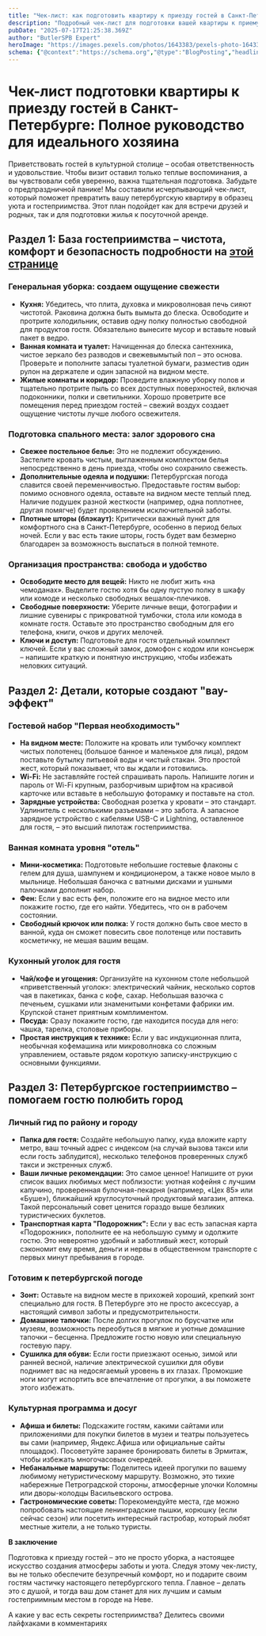 ```yaml
---
title: "Чек-лист: как подготовить квартиру к приезду гостей в Санкт-Петербурге"
description: "Подробный чек-лист для подготовки вашей квартиры к приему гостей в Санкт-Петербурге. Уборка, удобства, петербургское гостеприимство – все, что нужно знать."
pubDate: "2025-07-17T21:25:38.369Z"
author: "ButlerSPB Expert"
heroImage: "https://images.pexels.com/photos/1643383/pexels-photo-1643383.jpeg?auto=compress&cs=tinysrgb&w=1260&h=750&dpr=2"
schema: {"@context":"https://schema.org","@type":"BlogPosting","headline":"Чек-лист: как подготовить квартиру к приезду гостей в Санкт-Петербурге","description":"Подробный чек-лист для подготовки вашей квартиры к приему гостей в Санкт-Петербурге. Уборка, удобства, петербургское гостеприимство – все, что нужно знать, чтобы ваши гости остались в восторге.","image":"https://images.pexels.com/photos/1643383/pexels-photo-1643383.jpeg?auto=compress&cs=tinysrgb&w=1260&h=750&dpr=2","author":{"@type":"Person","name":"Александра Смирнова"},"publisher":{"@type":"Organization","name":"Гид по Петербургу","logo":{"@type":"ImageObject","url":"https://example.com/logo.png"}},"datePublished":"2023-11-15"}
---
```


# **Чек-лист подготовки квартиры к приезду гостей в Санкт-Петербурге: Полное руководство для идеального хозяина**

Приветствовать гостей в культурной столице – особая ответственность и удовольствие. Чтобы визит оставил только теплые воспоминания, а вы чувствовали себя уверенно, важна тщательная подготовка. Забудьте о предпраздничной панике! Мы составили исчерпывающий чек-лист, который поможет превратить вашу петербургскую квартиру в образец уюта и гостеприимства. Этот план подойдет как для встречи друзей и родных, так и для подготовки жилья к посуточной аренде.

## **Раздел 1: База гостеприимства – чистота, комфорт и безопасность** подробности на <a href="https://butlerspb.ru/rent" target="_blank" rel="nofollow">этой странице</a>

### **Генеральная уборка: создаем ощущение свежести**
- **Кухня:** Убедитесь, что плита, духовка и микроволновая печь сияют чистотой. Раковина должна быть вымыта до блеска. Освободите и протрите холодильник, оставив одну полку полностью свободной для продуктов гостя. Обязательно вынесите мусор и вставьте новый пакет в ведро.
- **Ванная комната и туалет:** Начищенная до блеска сантехника, чистое зеркало без разводов и свежевымытый пол – это основа. Проверьте и пополните запасы туалетной бумаги, разместив один рулон на держателе и один запасной на видном месте.
- **Жилые комнаты и коридор:** Проведите влажную уборку полов и тщательно протрите пыль со всех доступных поверхностей, включая подоконники, полки и светильники. Хорошо проветрите все помещения перед приездом гостей – свежий воздух создает ощущение чистоты лучше любого освежителя.

### **Подготовка спального места: залог здорового сна**
- **Свежее постельное белье:** Это не подлежит обсуждению. Застелите кровать чистым, выглаженным комплектом белья непосредственно в день приезда, чтобы оно сохранило свежесть.
- **Дополнительные одеяла и подушки:** Петербургская погода славится своей переменчивостью. Предоставьте гостям выбор: помимо основного одеяла, оставьте на видном месте теплый плед. Наличие подушек разной жесткости (например, одна поплотнее, другая помягче) будет проявлением исключительной заботы.
- **Плотные шторы (блэкаут):** Критически важный пункт для комфортного сна в Санкт-Петербурге, особенно в период белых ночей. Если у вас есть такие шторы, гость будет вам безмерно благодарен за возможность выспаться в полной темноте.

### **Организация пространства: свобода и удобство**
- **Освободите место для вещей:** Никто не любит жить «на чемоданах». Выделите гостю хотя бы одну пустую полку в шкафу или комоде и несколько свободных вешалок-плечиков.
- **Свободные поверхности:** Уберите личные вещи, фотографии и лишние сувениры с прикроватной тумбочки, стола или комода в комнате гостя. Оставьте это пространство свободным для его телефона, книги, очков и других мелочей.
- **Ключи и доступ:** Подготовьте для гостя отдельный комплект ключей. Если у вас сложный замок, домофон с кодом или консьерж – напишите краткую и понятную инструкцию, чтобы избежать неловких ситуаций.

## **Раздел 2: Детали, которые создают "вау-эффект"**

### **Гостевой набор "Первая необходимость"**
- **На видном месте:** Положите на кровать или тумбочку комплект чистых полотенец (большое банное и маленькое для лица), рядом поставьте бутылку питьевой воды и чистый стакан. Это простой жест, который показывает, что вы ждали и готовились.
- **Wi-Fi:** Не заставляйте гостей спрашивать пароль. Напишите логин и пароль от Wi-Fi крупным, разборчивым шрифтом на красивой карточке или вставьте в небольшую фоторамку и поставьте на стол.
- **Зарядные устройства:** Свободная розетка у кровати – это стандарт. Удлинитель с несколькими разъемами – это забота. А запасное зарядное устройство с кабелями USB-C и Lightning, оставленное для гостя, – это высший пилотаж гостеприимства.

### **Ванная комната уровня "отель"**
- **Мини-косметика:** Подготовьте небольшие гостевые флаконы с гелем для душа, шампунем и кондиционером, а также новое мыло в мыльнице. Небольшая баночка с ватными дисками и ушными палочками дополнит набор.
- **Фен:** Если у вас есть фен, положите его на видное место или покажите гостю, где его найти. Убедитесь, что он в рабочем состоянии.
- **Свободный крючок или полка:** У гостя должно быть свое место в ванной, куда он сможет повесить свое полотенце или поставить косметичку, не мешая вашим вещам.

### **Кухонный уголок для гостя**
- **Чай/кофе и угощения:** Организуйте на кухонном столе небольшой «приветственный уголок»: электрический чайник, несколько сортов чая в пакетиках, банка с кофе, сахар. Небольшая вазочка с печеньем, сушками или знаменитыми конфетами фабрики им. Крупской станет приятным комплиментом.
- **Посуда:** Сразу покажите гостю, где находится посуда для него: чашка, тарелка, столовые приборы.
- **Простая инструкция к технике:** Если у вас индукционная плита, необычная кофемашина или микроволновка со сложным управлением, оставьте рядом короткую записку-инструкцию с основными функциями.

## **Раздел 3: Петербургское гостеприимство – помогаем гостю полюбить город**

### **Личный гид по району и городу**
- **Папка для гостя:** Создайте небольшую папку, куда вложите карту метро, ваш точный адрес с индексом (на случай вызова такси или если гость заблудится), несколько телефонов проверенных служб такси и экстренных служб.
- **Ваши личные рекомендации:** Это самое ценное! Напишите от руки список ваших любимых мест поблизости: уютная кофейня с лучшим капучино, проверенная булочная-пекарня (например, «Цех 85» или «Буше»), ближайший круглосуточный продуктовый магазин, аптека. Такой персональный совет ценится гораздо выше безликих туристических буклетов.
- **Транспортная карта "Подорожник":** Если у вас есть запасная карта «Подорожник», пополните ее на небольшую сумму и одолжите гостю. Это невероятно удобный и заботливый жест, который сэкономит ему время, деньги и нервы в общественном транспорте с первых минут пребывания в городе.

### **Готовим к петербургской погоде**
- **Зонт:** Оставьте на видном месте в прихожей хороший, крепкий зонт специально для гостя. В Петербурге это не просто аксессуар, а настоящий символ заботы и предусмотрительности.
- **Домашние тапочки:** После долгих прогулок по брусчатке или музеям, возможность переобуться в мягкие и уютные домашние тапочки – бесценна. Предложите гостю новую или специальную гостевую пару.
- **Сушилка для обуви:** Если гости приезжают осенью, зимой или ранней весной, наличие электрической сушилки для обуви поднимет вас на недосягаемый уровень в их глазах. Промокшие ноги могут испортить все впечатление от прогулки, а вы поможете этого избежать.

### **Культурная программа и досуг**
- **Афиша и билеты:** Подскажите гостям, какими сайтами или приложениями для покупки билетов в музеи и театры пользуетесь вы сами (например, Яндекс.Афиша или официальные сайты площадок). Посоветуйте заранее бронировать билеты в Эрмитаж, чтобы избежать многочасовых очередей.
- **Небанальные маршруты:** Поделитесь идеей прогулки по вашему любимому нетуристическому маршруту. Возможно, это тихие набережные Петроградской стороны, атмосферные улочки Коломны или дворы-колодцы Васильевского острова.
- **Гастрономические советы:** Порекомендуйте места, где можно попробовать настоящие ленинградские пышки, корюшку (если сейчас сезон) или посетить интересный гастробар, который любят местные жители, а не только туристы.

**В заключение**

Подготовка к приезду гостей – это не просто уборка, а настоящее искусство создания атмосферы заботы и уюта. Следуя этому чек-листу, вы не только обеспечите безупречный комфорт, но и подарите своим гостям частичку настоящего петербургского тепла. Главное – делать это с душой, и тогда ваш дом станет для них лучшим и самым гостеприимным местом в городе на Неве.

А какие у вас есть секреты гостеприимства? Делитесь своими лайфхаками в комментариях